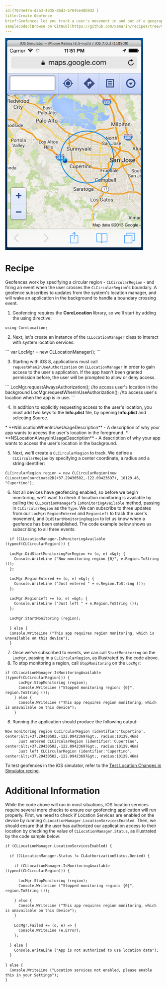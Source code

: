 ```yaml
---
id:{7074e47a-d2a3-4035-8bd3-57045e48b9d2 }  
title:Create Geofence  
brief:Geofences let you track a user's movement in and out of a geographical region. This recipe explains how to set up a simple geofence.  
samplecode:[Browse on GitHub](https://github.com/xamarin/recipes/tree/master/ios/multitasking/geofencing)
---
```


[ ![](Images/00.png)](Images/00.png)

# Recipe

Geofences work by specifying a circular region - `CLCircularRegion` - and firing an event when the user crosses the `CLCircularRegion`'s boundary. A geofence subscribes to updates from the system's location manager, and will wake an application in the background to handle a boundary crossing event.

<ol>
  <li>Geofencing requires the <strong>CoreLocation</strong> library, so we'll start by adding the using directive:</li>
</ol>

```
using CoreLocation;
```
<ol start="2">
  <li>Next, let's create an instance of the <code>CLLocationManager</code> class to interact with system location services:</li>
</ol>
```
var LocMgr = new CLLocationManager();
```

<ol start="3">
  <li>Starting with iOS 8, applications must call <code>requestWhenInUseAuthorization</code> on <code>CLLocationManager</code> in order to gain access to the user's application. If the app hasn't been granted permission before, the user will be prompted to allow or deny access.</li>
</ol>
```
  LocMgr.requestAlwaysAuthorization(); //to access user's location in the background
  LocMgr.requestWhenInUseAuthorization(); //to access user's location when the app is in use.
```
<ol start="4">
  <li>In addition to explicitly requesting access to the user's location, you must add two keys to the <strong>Info.plist</strong> file, by opening <strong>Info.plist</strong> and selecting <span class="UIItem">Source</span>. </li>
</ol>
* **NSLocationWhenInUseUsageDescription** - A description of why your app wants to access the user's location in the foreground.
* **NSLocationAlwaysInUsageDescription** - A description of why your app wants to access the user's location in the background.

<ol start="5">
  <li>Next, we'll create a <code>CLCircularRegion</code> to track. We define a <code>CLCircularRegion</code> by specifying a center coordinate, a radius and a string identifier:</li>
</ol>

```
CLCircularRegion region = new CLCircularRegion(new CLLocationCoordinate2D(+37.29430502,-122.09423697), 10129.46, "Cupertino");
```
<ol start="6">
  <li>Not all devices have geofencing enabled, so before we begin monitoring, we'll want to check if location monitoring is available by calling the <code>CLLocationManager</code>'s <code>IsMonitoringAvailable</code> method, passing in <code>CLCircularRegion</code> as the <code>Type</code>. We can subscribe to three updates from our <code>LocMgr</code>: <code>RegionEntered</code> and <code>RegionLeft</code> to track the user's movement, and <code>DidStartMonitoringRegion</code> to let us know when a geofence has been established. The code example below shows us subscribing to all three events:</li>
</ol>

```
  if (CLLocationManager.IsMonitoringAvailable (typeof(CLCircularRegion))) {

  LocMgr.DidStartMonitoringForRegion += (o, e) =&gt; {
    Console.WriteLine ("Now monitoring region {0}", e.Region.ToString ());
  };

  LocMgr.RegionEntered += (o, e) =&gt; {
    Console.WriteLine ("Just entered " + e.Region.ToString ());
  };

  LocMgr.RegionLeft += (o, e) =&gt; {
    Console.WriteLine ("Just left " + e.Region.ToString ());
  };

  LocMgr.StartMonitoring (region);

  } else {
  Console.WriteLine ("This app requires region monitoring, which is unavailable on this device");
  }
```
<ol start="7">
  <li>Once we've subscribed to events, we can call <code>StartMonitoring</code> on the <code>LocMgr</code>, passing in a <code>CLCircularRegion</code>, as illustrated by the code above.</li>
  <li>To stop monitoring a region, call <code>StopMonitoring</code> on the <code>LocMgr</code>:</li>
</ol>

```
if (CLLocationManager.IsMonitoringAvailable (typeof(CLCircularRegion))) {
      LocMgr.StopMonitoring (region);
      Console.WriteLine ("Stopped monitoring region: {0}", region.ToString ());
    } else {
      Console.WriteLine ("This app requires region monitoring, which is unavailable on this device");
    }
```
<ol start="8">
  <li>Running the application should produce the following output:</li>
</ol>

```
Now monitoring region CLCircularRegion (identifier:'Cupertino', center:&lt;+37.29430502,-122.09423697&gt;, radius:10129.46m)
      Just entered CLCircularRegion (identifier:'Cupertino', center:&lt;+37.29430502,-122.09423697&gt;, radius:10129.46m)
      Just left CLCircularRegion (identifier:'Cupertino', center:&lt;+37.29430502,-122.09423697&gt;, radius:10129.46m)
```

To test geofences in the iOS simulator, refer to the <a href="/recipes/ios/multitasking/test_location_changes_in_simulator" target="_blank">Test Location Changes in Simulator recipe</a>.</li>
</ol>

# Additional Information

While the code above will run in most situations, iOS location services require several more checks to ensure our geofencing application will run properly. First, we need to check if Location Services are enabled on the device by running `CLLocationManager.LocationServicesEnabled`. Then, we should ensure that the user has authorized our application access to their location by checking the value of `CLLocationManager.Status`, as illustrated by the code sample below:

```
if (CLLocationManager.LocationServicesEnabled) {

  if (CLLocationManager.Status != CLAuthorizationStatus.Denied) {

    if (CLLocationManager.IsMonitoringAvailable (typeof(CLCircularRegion))) {

      LocMgr.StopMonitoring (region);
      Console.WriteLine ("Stopped monitoring region: {0}", region.ToString ());

    } else {
      Console.WriteLine ("This app requires region monitoring, which is unavailable on this device");
    }

    LocMgr.Failed += (o, e) => {
      Console.WriteLine (e.Error);
    };

  } else {
    Console.WriteLine ("App is not authorized to use location data");
  }

} else {
  Console.WriteLine ("Location services not enabled, please enable this in your Settings");
}
```